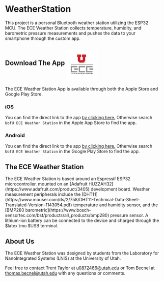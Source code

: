 # WeatherStation
This project is a personal Bluetooth weather station utilizing the ESP32 MCU. The ECE Weather Station collects temperature, humidity, and barometric pressure measurements and pushes the data to your smartphone through the custom app. 

<h2> Download The App <img src="img/uofu_ece.jpg" alt="Thumbnail" width="100" height="100" align="middle"></h2>
The ECE Weather Station App is available through both the Apple Store and Google Play Store. 

### iOS
You can find the direct link to the app [by clicking here.](https://itunes.apple.com/us/app/uofu-ece-weather-station/id1400585038?mt=8) Otherwise search `UofU ECE Weather Station` in the Apple App Store to find the app.


### Android
You can find the direct link to the app [by clicking here.](https://play.google.com/store/apps/details?id=com.UofU_ECE_WeatherStation&hl=en) Otherwise search `UofU ECE Weather Station` in the Google Play Store to find the app.

<h2>The ECE Weather Station</h2>
The ECE Weather Station is based around an Espressif ESP32 microcontroller, mounted on an [Adafruit HUZZAH32](https://www.adafruit.com/product/3405) development board. Weather measurement peripherals include the [DHT11](https://www.mouser.com/ds/2/758/DHT11-Technical-Data-Sheet-Translated-Version-1143054.pdf) temperature and humidity sensor, and the [BMP280 barometric](https://www.bosch-sensortec.com/bst/products/all_products/bmp280) pressure sensor. A lithium-ion battery can be connected to the device and charged through the $latex \mu $USB terminal. 

## About Us
The ECE Weather Station was designed by students from the Laboratory for NanoIntegrated Systems (LNIS) at the University of Utah. 

Feel free to contact Trent Taylor at u0872466@utah.edu or Tom Becnel at thomas.becnel@utah.edu with any questions or comments. 

